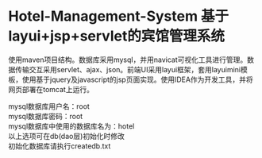 # Hotel-Management-System 基于layui+jsp+servlet的宾馆管理系统
使用maven项目结构。数据库采用mysql，并用navicat可视化工具进行管理。数据传输交互采用servlet、ajax、json。前端UI采用layui框架，套用layuimini模板，使用基于jquery及javascript的jsp页面实现。使用IDEA作为开发工具，并将网页部署在tomcat上运行。


mysql数据库用户名：root   
mysql数据库密码：root   
mysql数据库中使用的数据库名为：hotel   
以上选项可在db(dao层)初始化时修改   
初始化数据库请执行createdb.txt   
